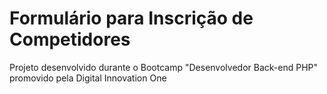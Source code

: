 # Formulário para Inscrição de Competidores

Projeto desenvolvido durante o Bootcamp "Desenvolvedor Back-end PHP" promovido pela Digital Innovation One
